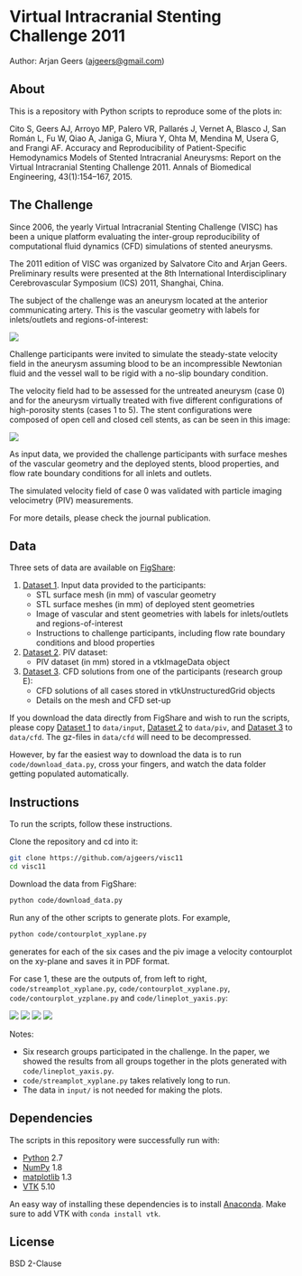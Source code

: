 Virtual Intracranial Stenting Challenge 2011
============================================

Author: Arjan Geers (ajgeers@gmail.com)


About
-----

This is a repository with Python scripts to reproduce some of the plots in:

Cito S, Geers AJ, Arroyo MP, Palero VR, Pallarés J, Vernet A, Blasco J, San Román L, Fu W, Qiao A, Janiga G, Miura Y, Ohta M, Mendina M, Usera G, and Frangi AF. Accuracy and Reproducibility of Patient-Specific Hemodynamics Models of Stented Intracranial Aneurysms: Report on the Virtual Intracranial Stenting Challenge 2011. Annals of Biomedical Engineering, 43(1):154–167, 2015.


The Challenge
-------------

Since 2006, the yearly Virtual Intracranial Stenting Challenge (VISC) has been a unique platform evaluating the inter-group reproducibility of computational fluid dynamics (CFD) simulations of stented aneurysms.

The 2011 edition of VISC was organized by Salvatore Cito and Arjan Geers. Preliminary results were presented at the 8th International Interdisciplinary Cerebrovascular Symposium (ICS) 2011, Shanghai, China.

The subject of the challenge was an aneurysm located at the anterior communicating artery. This is the vascular geometry with labels for inlets/outlets and regions-of-interest:

![](figs/example/geometry.png?raw=true)

Challenge participants were invited to simulate the steady-state velocity field in the aneurysm assuming blood to be an incompressible Newtonian fluid and the vessel wall to be rigid with a no-slip boundary condition.

The velocity field had to be assessed for the untreated aneurysm (case 0) and for the aneurysm virtually treated with five different configurations of high-porosity stents (cases 1 to 5). The stent configurations were composed of open cell and closed cell stents, as can be seen in this image:

![](figs/example/stent_configurations.png?raw=true)

As input data, we provided the challenge participants with surface meshes of the vascular geometry and the deployed stents, blood properties, and flow rate boundary conditions for all inlets and outlets.

The simulated velocity field of case 0 was validated with particle imaging velocimetry (PIV) measurements.

For more details, please check the journal publication.


Data
----

Three sets of data are available on [FigShare]:

1. [Dataset 1]. Input data provided to the participants:
    * STL surface mesh (in mm) of vascular geometry
    * STL surface meshes (in mm) of deployed stent geometries
    * Image of vascular and stent geometries with labels for inlets/outlets and regions-of-interest
    * Instructions to challenge participants, including flow rate boundary conditions and blood properties
2. [Dataset 2]. PIV dataset:
    * PIV dataset (in mm) stored in a vtkImageData object
3. [Dataset 3]. CFD solutions from one of the participants (research group E):
    * CFD solutions of all cases stored in vtkUnstructuredGrid objects
    * Details on the mesh and CFD set-up

If you download the data directly from FigShare and wish to run the scripts, please copy [Dataset 1] to `data/input`, [Dataset 2] to `data/piv`, and [Dataset 3] to `data/cfd`. The gz-files in `data/cfd` will need to be decompressed.

However, by far the easiest way to download the data is to run `code/download_data.py`, cross your fingers, and watch the data folder getting populated automatically.



Instructions
------------

To run the scripts, follow these instructions.

Clone the repository and cd into it:
```sh
git clone https://github.com/ajgeers/visc11
cd visc11
```

Download the data from FigShare:
```sh
python code/download_data.py
```

Run any of the other scripts to generate plots. For example,
```sh
python code/contourplot_xyplane.py
```

generates for each of the six cases and the piv image a velocity contourplot on the xy-plane and saves it in PDF format.

For case 1, these are the outputs of, from left to right, `code/streamplot_xyplane.py`, `code/contourplot_xyplane.py`, `code/contourplot_yzplane.py` and `code/lineplot_yaxis.py`:

![](figs/example/streamplot_xyplane.png?raw=true)
![](figs/example/contourplot_xyplane.png?raw=true)
![](figs/example/contourplot_yzplane.png?raw=true)
![](figs/example/lineplot_yaxis.png?raw=true)

Notes:
* Six research groups participated in the challenge. In the paper, we showed the results from all groups together in the plots generated with `code/lineplot_yaxis.py`.
* `code/streamplot_xyplane.py` takes relatively long to run.
* The data in `input/` is not needed for making the plots.


Dependencies
------------

The scripts in this repository were successfully run with:
- [Python] 2.7
- [NumPy] 1.8
- [matplotlib] 1.3
- [VTK] 5.10

An easy way of installing these dependencies is to install [Anaconda]. Make sure to add VTK with `conda install vtk`.

[Python]:http://www.python.org
[NumPy]:http://www.numpy.org
[matplotlib]:http://matplotlib.org
[VTK]:http://www.vtk.org
[Anaconda]:https://store.continuum.io/cshop/anaconda
[FigShare]:http://figshare.com/authors/Arjan_J_Geers/403823
[Dataset 1]:http://dx.doi.org/10.6084/m9.figshare.1060443
[Dataset 2]:http://dx.doi.org/10.6084/m9.figshare.1060453
[Dataset 3]:http://dx.doi.org/10.6084/m9.figshare.1060464


License
-------

BSD 2-Clause